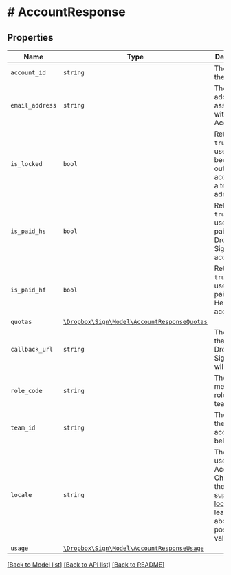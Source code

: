 # # AccountResponse



## Properties

Name | Type | Description | Notes
------------ | ------------- | ------------- | -------------
| `account_id` | ```string``` |  The ID of the Account  |  |
| `email_address` | ```string``` |  The email address associated with the Account.  |  |
| `is_locked` | ```bool``` |  Returns `true` if the user has been locked out of their account by a team admin.  |  |
| `is_paid_hs` | ```bool``` |  Returns `true` if the user has a paid Dropbox Sign account.  |  |
| `is_paid_hf` | ```bool``` |  Returns `true` if the user has a paid HelloFax account.  |  |
| `quotas` | [```\Dropbox\Sign\Model\AccountResponseQuotas```](AccountResponseQuotas.md) |    |  |
| `callback_url` | ```string``` |  The URL that Dropbox Sign events will `POST` to.  |  |
| `role_code` | ```string``` |  The membership role for the team.  |  |
| `team_id` | ```string``` |  The id of the team account belongs to.  |  |
| `locale` | ```string``` |  The locale used in this Account. Check out the list of [supported locales](/api/reference/constants/#supported-locales) to learn more about the possible values.  |  |
| `usage` | [```\Dropbox\Sign\Model\AccountResponseUsage```](AccountResponseUsage.md) |    |  |

[[Back to Model list]](../../README.md#models) [[Back to API list]](../../README.md#endpoints) [[Back to README]](../../README.md)
